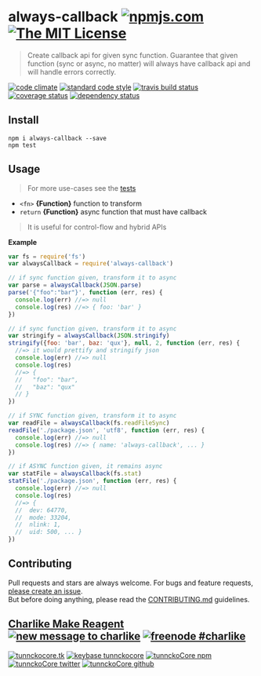 # always-callback [![npmjs.com][npmjs-img]][npmjs-url] [![The MIT License][license-img]][license-url] 

> Create callback api for given sync function. Guarantee that given function (sync or async, no matter) will always have callback api and will handle errors correctly.

[![code climate][codeclimate-img]][codeclimate-url] [![standard code style][standard-img]][standard-url] [![travis build status][travis-img]][travis-url] [![coverage status][coveralls-img]][coveralls-url] [![dependency status][david-img]][david-url]


## Install
```
npm i always-callback --save
npm test
```


## Usage
> For more use-cases see the [tests](./test.js)

- `<fn>` **{Function}** function to transform
- `return` **{Function}** async function that must have callback

> It is useful for control-flow and hybrid APIs

**Example**

```js
var fs = require('fs')
var alwaysCallback = require('always-callback')

// if sync function given, transform it to async
var parse = alwaysCallback(JSON.parse)
parse('{"foo":"bar"}', function (err, res) {
  console.log(err) //=> null
  console.log(res) //=> { foo: 'bar' }
})

// if sync function given, transform it to async
var stringify = alwaysCallback(JSON.stringify)
stringify({foo: 'bar', baz: 'qux'}, null, 2, function (err, res) {
  //=> it would prettify and stringify json
  console.log(err) //=> null
  console.log(res)
  //=> {
  //   "foo": "bar",
  //   "baz": "qux"
  // }
})

// if SYNC function given, transform it to async
var readFile = alwaysCallback(fs.readFileSync)
readFile('./package.json', 'utf8', function (err, res) {
  console.log(err) //=> null
  console.log(res) //=> { name: 'always-callback', ... }
})

// if ASYNC function given, it remains async
var statFile = alwaysCallback(fs.stat)
statFile('./package.json', function (err, res) {
  console.log(err) //=> null
  console.log(res) 
  //=> {
  //  dev: 64770,
  //  mode: 33204,
  //  nlink: 1,
  //  uid: 500, ... }
})
```


## Contributing

Pull requests and stars are always welcome. For bugs and feature requests, [please create an issue](https://github.com/tunnckoCore/always-callback/issues/new).  
But before doing anything, please read the [CONTRIBUTING.md](./CONTRIBUTING.md) guidelines.


## [Charlike Make Reagent](http://j.mp/1stW47C) [![new message to charlike][new-message-img]][new-message-url] [![freenode #charlike][freenode-img]][freenode-url]

[![tunnckocore.tk][author-www-img]][author-www-url] [![keybase tunnckocore][keybase-img]][keybase-url] [![tunnckoCore npm][author-npm-img]][author-npm-url] [![tunnckoCore twitter][author-twitter-img]][author-twitter-url] [![tunnckoCore github][author-github-img]][author-github-url]


[npmjs-url]: https://www.npmjs.com/package/always-callback
[npmjs-img]: https://img.shields.io/npm/v/always-callback.svg?label=always-callback

[license-url]: https://github.com/tunnckoCore/always-callback/blob/master/LICENSE.md
[license-img]: https://img.shields.io/badge/license-MIT-blue.svg


[codeclimate-url]: https://codeclimate.com/github/tunnckoCore/always-callback
[codeclimate-img]: https://img.shields.io/codeclimate/github/tunnckoCore/always-callback.svg

[travis-url]: https://travis-ci.org/tunnckoCore/always-callback
[travis-img]: https://img.shields.io/travis/tunnckoCore/always-callback.svg

[coveralls-url]: https://coveralls.io/r/tunnckoCore/always-callback
[coveralls-img]: https://img.shields.io/coveralls/tunnckoCore/always-callback.svg

[david-url]: https://david-dm.org/tunnckoCore/always-callback
[david-img]: https://img.shields.io/david/tunnckoCore/always-callback.svg

[standard-url]: https://github.com/feross/standard
[standard-img]: https://img.shields.io/badge/code%20style-standard-brightgreen.svg


[author-www-url]: http://www.tunnckocore.tk
[author-www-img]: https://img.shields.io/badge/www-tunnckocore.tk-fe7d37.svg

[keybase-url]: https://keybase.io/tunnckocore
[keybase-img]: https://img.shields.io/badge/keybase-tunnckocore-8a7967.svg

[author-npm-url]: https://www.npmjs.com/~tunnckocore
[author-npm-img]: https://img.shields.io/badge/npm-~tunnckocore-cb3837.svg

[author-twitter-url]: https://twitter.com/tunnckoCore
[author-twitter-img]: https://img.shields.io/badge/twitter-@tunnckoCore-55acee.svg

[author-github-url]: https://github.com/tunnckoCore
[author-github-img]: https://img.shields.io/badge/github-@tunnckoCore-4183c4.svg

[freenode-url]: http://webchat.freenode.net/?channels=charlike
[freenode-img]: https://img.shields.io/badge/freenode-%23charlike-5654a4.svg

[new-message-url]: https://github.com/tunnckoCore/messages
[new-message-img]: https://img.shields.io/badge/send%20me-message-green.svg
